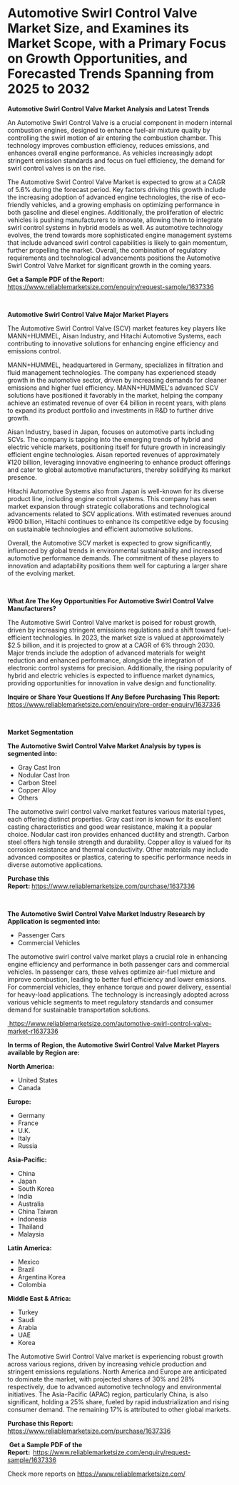 <p><h1>Automotive Swirl Control Valve Market Size, and Examines its Market Scope, with a Primary Focus on Growth Opportunities, and Forecasted Trends Spanning from 2025 to 2032</h1></p><p><strong>Automotive Swirl Control Valve Market Analysis and Latest Trends</strong></p>
<p><p>An Automotive Swirl Control Valve is a crucial component in modern internal combustion engines, designed to enhance fuel-air mixture quality by controlling the swirl motion of air entering the combustion chamber. This technology improves combustion efficiency, reduces emissions, and enhances overall engine performance. As vehicles increasingly adopt stringent emission standards and focus on fuel efficiency, the demand for swirl control valves is on the rise.</p><p>The Automotive Swirl Control Valve Market is expected to grow at a CAGR of 5.6% during the forecast period. Key factors driving this growth include the increasing adoption of advanced engine technologies, the rise of eco-friendly vehicles, and a growing emphasis on optimizing performance in both gasoline and diesel engines. Additionally, the proliferation of electric vehicles is pushing manufacturers to innovate, allowing them to integrate swirl control systems in hybrid models as well. As automotive technology evolves, the trend towards more sophisticated engine management systems that include advanced swirl control capabilities is likely to gain momentum, further propelling the market. Overall, the combination of regulatory requirements and technological advancements positions the Automotive Swirl Control Valve Market for significant growth in the coming years.</p></p>
<p><strong>Get a Sample PDF of the Report:&nbsp;</strong> <a href="https://www.reliablemarketsize.com/enquiry/request-sample/1637336?utm_campaign=3563&utm_medium=2&utm_source=Github&utm_content=ia&utm_term=23032025&utm_id=automotive-swirl-control-valve">https://www.reliablemarketsize.com/enquiry/request-sample/1637336</a></p>
<p>&nbsp;</p>
<p><strong>Automotive Swirl Control Valve Major Market Players</strong></p>
<p><p>The Automotive Swirl Control Valve (SCV) market features key players like MANN+HUMMEL, Aisan Industry, and Hitachi Automotive Systems, each contributing to innovative solutions for enhancing engine efficiency and emissions control.</p><p>MANN+HUMMEL, headquartered in Germany, specializes in filtration and fluid management technologies. The company has experienced steady growth in the automotive sector, driven by increasing demands for cleaner emissions and higher fuel efficiency. MANN+HUMMEL's advanced SCV solutions have positioned it favorably in the market, helping the company achieve an estimated revenue of over €4 billion in recent years, with plans to expand its product portfolio and investments in R&D to further drive growth.</p><p>Aisan Industry, based in Japan, focuses on automotive parts including SCVs. The company is tapping into the emerging trends of hybrid and electric vehicle markets, positioning itself for future growth in increasingly efficient engine technologies. Aisan reported revenues of approximately ¥120 billion, leveraging innovative engineering to enhance product offerings and cater to global automotive manufacturers, thereby solidifying its market presence.</p><p>Hitachi Automotive Systems also from Japan is well-known for its diverse product line, including engine control systems. This company has seen market expansion through strategic collaborations and technological advancements related to SCV applications. With estimated revenues around ¥900 billion, Hitachi continues to enhance its competitive edge by focusing on sustainable technologies and efficient automotive solutions.</p><p>Overall, the Automotive SCV market is expected to grow significantly, influenced by global trends in environmental sustainability and increased automotive performance demands. The commitment of these players to innovation and adaptability positions them well for capturing a larger share of the evolving market.</p></p>
<p>&nbsp;</p>
<p><strong>What Are The Key Opportunities For Automotive Swirl Control Valve Manufacturers?</strong></p>
<p><p>The Automotive Swirl Control Valve market is poised for robust growth, driven by increasing stringent emissions regulations and a shift toward fuel-efficient technologies. In 2023, the market size is valued at approximately $2.5 billion, and it is projected to grow at a CAGR of 6% through 2030. Major trends include the adoption of advanced materials for weight reduction and enhanced performance, alongside the integration of electronic control systems for precision. Additionally, the rising popularity of hybrid and electric vehicles is expected to influence market dynamics, providing opportunities for innovation in valve design and functionality.</p></p>
<p><strong>Inquire or Share Your Questions If Any Before Purchasing This Report:</strong> <a href="https://www.reliablemarketsize.com/enquiry/pre-order-enquiry/1637336?utm_campaign=3563&utm_medium=2&utm_source=Github&utm_content=ia&utm_term=23032025&utm_id=automotive-swirl-control-valve">https://www.reliablemarketsize.com/enquiry/pre-order-enquiry/1637336</a></p>
<p>&nbsp;</p>
<p><strong>Market Segmentation</strong></p>
<p><strong>The Automotive Swirl Control Valve Market Analysis by types is segmented into:</strong></p>
<p><ul><li>Gray Cast Iron</li><li>Nodular Cast Iron</li><li>Carbon Steel</li><li>Copper Alloy</li><li>Others</li></ul></p>
<p><p>The automotive swirl control valve market features various material types, each offering distinct properties. Gray cast iron is known for its excellent casting characteristics and good wear resistance, making it a popular choice. Nodular cast iron provides enhanced ductility and strength. Carbon steel offers high tensile strength and durability. Copper alloy is valued for its corrosion resistance and thermal conductivity. Other materials may include advanced composites or plastics, catering to specific performance needs in diverse automotive applications.</p></p>
<p><strong>Purchase this Report:&nbsp;</strong><a href="https://www.reliablemarketsize.com/purchase/1637336?utm_campaign=3563&utm_medium=2&utm_source=Github&utm_content=ia&utm_term=23032025&utm_id=automotive-swirl-control-valve">https://www.reliablemarketsize.com/purchase/1637336</a></p>
<p>&nbsp;</p>
<p><strong>The Automotive Swirl Control Valve Market Industry Research by Application is segmented into:</strong></p>
<p><ul><li>Passenger Cars</li><li>Commercial Vehicles</li></ul></p>
<p><p>The automotive swirl control valve market plays a crucial role in enhancing engine efficiency and performance in both passenger cars and commercial vehicles. In passenger cars, these valves optimize air-fuel mixture and improve combustion, leading to better fuel efficiency and lower emissions. For commercial vehicles, they enhance torque and power delivery, essential for heavy-load applications. The technology is increasingly adopted across various vehicle segments to meet regulatory standards and consumer demand for sustainable transportation solutions.</p></p>
<p><a href="https://www.reliablemarketsize.com/automotive-swirl-control-valve-market-r1637336?utm_campaign=3563&utm_medium=2&utm_source=Github&utm_content=ia&utm_term=23032025&utm_id=automotive-swirl-control-valve">&nbsp;https://www.reliablemarketsize.com/automotive-swirl-control-valve-market-r1637336</a></p>
<p><strong>In terms of Region, the Automotive Swirl Control Valve Market Players available by Region are:</strong></p>
<p>
    <p> <strong> North America: </strong>
        <ul>
            <li>United States</li>
            <li>Canada</li>
        </ul>
        </p> 
    <p> <strong> Europe: </strong>
        <ul>
            <li>Germany</li>
            <li>France</li>
            <li>U.K.</li>
            <li>Italy</li>
            <li>Russia</li>
        </ul>
        </p> 
    <p> <strong> Asia-Pacific: </strong>
        <ul>
            <li>China</li>
            <li>Japan</li>
            <li>South Korea</li>
            <li>India</li>
            <li>Australia</li>
            <li>China Taiwan</li>
            <li>Indonesia</li>
            <li>Thailand</li>
            <li>Malaysia</li>
        </ul>
        </p> 
    <p> <strong> Latin America: </strong>
        <ul>
            <li>Mexico</li>
            <li>Brazil</li>
            <li>Argentina Korea</li>
            <li>Colombia</li>
        </ul>
        </p> 
    <p> <strong> Middle East & Africa: </strong>
        <ul>
            <li>Turkey</li>
            <li>Saudi</li>
            <li>Arabia</li>
            <li>UAE</li>
            <li>Korea</li>
        </ul>
    </p>
    </p>
<p><p>The Automotive Swirl Control Valve market is experiencing robust growth across various regions, driven by increasing vehicle production and stringent emissions regulations. North America and Europe are anticipated to dominate the market, with projected shares of 30% and 28% respectively, due to advanced automotive technology and environmental initiatives. The Asia-Pacific (APAC) region, particularly China, is also significant, holding a 25% share, fueled by rapid industrialization and rising consumer demand. The remaining 17% is attributed to other global markets.</p></p>
<p><strong>Purchase this Report: </strong><a href="https://www.reliablemarketsize.com/purchase/1637336?utm_campaign=3563&utm_medium=2&utm_source=Github&utm_content=ia&utm_term=23032025&utm_id=automotive-swirl-control-valve">https://www.reliablemarketsize.com/purchase/1637336</a></p>
<p>&nbsp;<strong>Get a Sample PDF of the Report:&nbsp;&nbsp;</strong><a href="https://www.reliablemarketsize.com/enquiry/request-sample/1637336?utm_campaign=3563&utm_medium=2&utm_source=Github&utm_content=ia&utm_term=23032025&utm_id=automotive-swirl-control-valve">https://www.reliablemarketsize.com/enquiry/request-sample/1637336</a></p>
<p><strong></strong></p>
<p>Check more reports on <a href="https://www.reliablemarketsize.com/?utm_campaign=3563&utm_medium=2&utm_source=Github&utm_content=ia&utm_term=23032025&utm_id=automotive-swirl-control-valve">https://www.reliablemarketsize.com/</a></p>